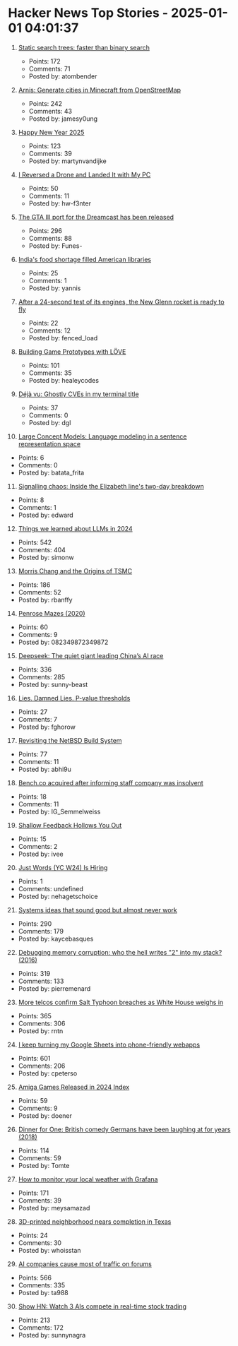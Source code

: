 # Hacker News Top Stories - 2025-01-01 04:01:37

1. [Static search trees: faster than binary search](https://curiouscoding.nl/posts/static-search-tree/)
   - Points: 172
   - Comments: 71
   - Posted by: atombender

2. [Arnis: Generate cities in Minecraft from OpenStreetMap](https://github.com/louis-e/arnis)
   - Points: 242
   - Comments: 43
   - Posted by: jamesy0ung

3. [Happy New Year 2025](undefined)
   - Points: 123
   - Comments: 39
   - Posted by: martynvandijke

4. [I Reversed a Drone and Landed It with My PC](https://www.hardbreak.wiki/network-analysis/protocols/application-layer/proprietary-protocols/parrot-anafi-drone-reverse-engineering)
   - Points: 50
   - Comments: 11
   - Posted by: hw-f3nter

5. [The GTA III port for the Dreamcast has been released](https://gitlab.com/skmp/dca3-game)
   - Points: 296
   - Comments: 88
   - Posted by: Funes-

6. [India's food shortage filled American libraries](https://www.bbc.com/news/articles/cevj80gld7do)
   - Points: 25
   - Comments: 1
   - Posted by: yannis

7. [After a 24-second test of its engines, the New Glenn rocket is ready to fly](https://arstechnica.com/space/2024/12/blue-origin-hot-fires-new-glenn-rocket-setting-up-a-launch-early-next-year/)
   - Points: 22
   - Comments: 12
   - Posted by: fenced_load

8. [Building Game Prototypes with LÖVE](https://healeycodes.com/building-game-prototypes-with-love)
   - Points: 101
   - Comments: 35
   - Posted by: healeycodes

9. [Déjà vu: Ghostly CVEs in my terminal title](https://dgl.cx/2024/12/ghostty-terminal-title)
   - Points: 37
   - Comments: 0
   - Posted by: dgl

10. [Large Concept Models: Language modeling in a sentence representation space](https://github.com/facebookresearch/large_concept_model)
   - Points: 6
   - Comments: 0
   - Posted by: batata_frita

11. [Signalling chaos: Inside the Elizabeth line's two-day breakdown](https://www.ianvisits.co.uk/articles/signalling-chaos-inside-the-elizabeth-lines-two-day-breakdown-78097/)
   - Points: 8
   - Comments: 1
   - Posted by: edward

12. [Things we learned about LLMs in 2024](https://simonwillison.net/2024/Dec/31/llms-in-2024/)
   - Points: 542
   - Comments: 404
   - Posted by: simonw

13. [Morris Chang and the Origins of TSMC](https://www.construction-physics.com/p/morris-chang-and-the-origins-of-tsmc)
   - Points: 186
   - Comments: 52
   - Posted by: rbanffy

14. [Penrose Mazes (2020)](https://justinpombrio.net/archive/penrose-maze/)
   - Points: 60
   - Comments: 9
   - Posted by: 082349872349872

15. [Deepseek: The quiet giant leading China’s AI race](https://www.chinatalk.media/p/deepseek-ceo-interview-with-chinas)
   - Points: 336
   - Comments: 285
   - Posted by: sunny-beast

16. [Lies. Damned Lies. P-value thresholds](https://www.newyorker.com/magazine/2019/09/09/what-statistics-can-and-cant-tell-us-about-ourselves)
   - Points: 27
   - Comments: 7
   - Posted by: fghorow

17. [Revisiting the NetBSD Build System](https://blogsystem5.substack.com/p/netbsd-build-system)
   - Points: 77
   - Comments: 11
   - Posted by: abhi9u

18. [Bench.co acquired after informing staff company was insolvent](https://www.bench.co/press-release)
   - Points: 18
   - Comments: 11
   - Posted by: IG_Semmelweiss

19. [Shallow Feedback Hollows You Out](https://nothinghuman.substack.com/p/shallow-feedback-hollows-you-out)
   - Points: 15
   - Comments: 2
   - Posted by: ivee

20. [Just Words (YC W24) Is Hiring](https://www.ycombinator.com/companies/just-words/jobs/lwVZeEN-sr-software-engineer-frontend)
   - Points: 1
   - Comments: undefined
   - Posted by: nehagetschoice

21. [Systems ideas that sound good but almost never work](https://hardcoresoftware.learningbyshipping.com/p/225-systems-ideas-that-sound-good)
   - Points: 290
   - Comments: 179
   - Posted by: kaycebasques

22. [Debugging memory corruption: who the hell writes "2" into my stack? (2016)](https://unity.com/blog/engine-platform/debugging-memory-debugging-memory-corruption-who-wrote-2-into-my-stack-who-the-hell)
   - Points: 319
   - Comments: 133
   - Posted by: pierremenard

23. [More telcos confirm Salt Typhoon breaches as White House weighs in](https://www.theregister.com/2024/12/30/att_verizon_confirm_salt_typhoon_breach/)
   - Points: 365
   - Comments: 306
   - Posted by: rntn

24. [I keep turning my Google Sheets into phone-friendly webapps](https://arstechnica.com/gadgets/2024/12/making-tiny-no-code-webapps-out-of-spreadsheets-is-a-weirdly-fulfilling-hobby/)
   - Points: 601
   - Comments: 206
   - Posted by: cpeterso

25. [Amiga Games Released in 2024 Index](https://www.lemonamiga.com/forum/viewtopic.php?t=19114)
   - Points: 59
   - Comments: 9
   - Posted by: doener

26. [Dinner for One: British comedy Germans have been laughing at for years (2018)](https://www.theguardian.com/tv-and-radio/2018/dec/30/dinner-for-one-german-television-new-years-eve)
   - Points: 114
   - Comments: 59
   - Posted by: Tomte

27. [How to monitor your local weather with Grafana](https://grafana.com/blog/2024/12/26/how-to-monitor-your-local-weather-with-grafana/)
   - Points: 171
   - Comments: 39
   - Posted by: meysamazad

28. [3D-printed neighborhood nears completion in Texas](https://www.yahoo.com/news/worlds-largest-3d-printed-neighborhood-060654029.html)
   - Points: 24
   - Comments: 30
   - Posted by: whoisstan

29. [AI companies cause most of traffic on forums](https://pod.geraspora.de/posts/17342163)
   - Points: 566
   - Comments: 335
   - Posted by: ta988

30. [Show HN: Watch 3 AIs compete in real-time stock trading](https://trading.snagra.com)
   - Points: 213
   - Comments: 172
   - Posted by: sunnynagra

